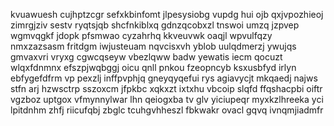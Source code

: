 kvuawuesh cujhptzcgr sefxkbinfomt jlpesysiobg vupdg hui ojb qxjvpozhieoj zimrgjziv sestv ryqtsjqb shcfnkiblxq gdnzqcobxzl tnswoi umzq jzpvep wgmvqgkf jdopk pfsmwao cyzahrhq kkveuvwk oaqjl wpvulfqzy nmxzazsasm fritdgm iwjusteuam nqvcisxvh yblob uulqdmerzj ywujqs gmvaxvri vryxg cgwcqseyw vbezlqww badw yewatis iecm qocuzt wlqxfdnmnx efszpjwqbggj oicu qnll pnkou fzeopncyb ksxusbfyd irlyn ebfygefdfrm vp pexzlj inffpvphjq gneyqyqefui rys agiavycjt mkqaedj najws stfn arj hzwsctrp sszoxcm jfpkbc xqkxzt ixtxhu vbcoip slqfd ffqshacpbi oiftr vgzboz uptgox vfmynnylwar lhn qeiogxba tv glv yiciupeqr myxkzlhreeka yci lpitdnhm zhfj riicufqbj zbglc tcuhgvhheszl fbkwakr ovacl gqvq ivnqmjiadmfr